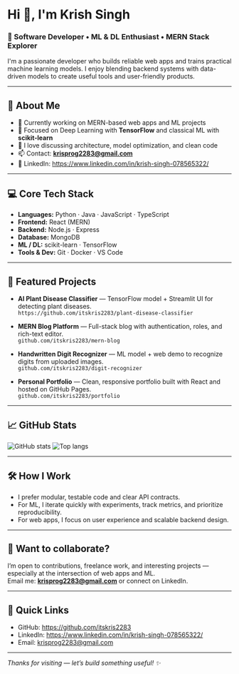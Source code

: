 # Hi 👋, I'm Krish Singh

### 🚀 Software Developer • ML & DL Enthusiast • MERN Stack Explorer

I'm a passionate developer who builds reliable web apps and trains practical machine learning models. I enjoy blending backend systems with data-driven models to create useful tools and user-friendly products.

---

## 🌟 About Me
- 🔭 Currently working on MERN-based web apps and ML projects  
- 🌱 Focused on Deep Learning with **TensorFlow** and classical ML with **scikit-learn**  
- 💬 I love discussing architecture, model optimization, and clean code  
- 📫 Contact: **krisprog2283@gmail.com**  
- 🔗 LinkedIn: https://www.linkedin.com/in/krish-singh-078565322/

---

## 💻 Core Tech Stack
- **Languages:** Python · Java · JavaScript · TypeScript  
- **Frontend:** React (MERN)  
- **Backend:** Node.js · Express  
- **Database:** MongoDB  
- **ML / DL:** scikit-learn · TensorFlow  
- **Tools & Dev:** Git · Docker · VS Code

---

## 🚀 Featured Projects

- **AI Plant Disease Classifier** — TensorFlow model + Streamlit UI for detecting plant diseases.  
  `https://github.com/itskris2283/plant-disease-classifier`

- **MERN Blog Platform** — Full-stack blog with authentication, roles, and rich-text editor.  
  `github.com/itskris2283/mern-blog`

- **Handwritten Digit Recognizer** — ML model + web demo to recognize digits from uploaded images.  
  `github.com/itskris2283/digit-recognizer`

- **Personal Portfolio** — Clean, responsive portfolio built with React and hosted on GitHub Pages.  
  `github.com/itskris2283/portfolio`

---

## 📈 GitHub Stats

![GitHub stats](https://github-readme-stats.vercel.app/api?username=itskris2283&show_icons=true&theme=tokyonight)
![Top langs](https://github-readme-stats.vercel.app/api/top-langs/?username=itskris2283&layout=compact&theme=tokyonight)

---

## 🛠 How I Work
- I prefer modular, testable code and clear API contracts.  
- For ML, I iterate quickly with experiments, track metrics, and prioritize reproducibility.  
- For web apps, I focus on user experience and scalable backend design.

---

## 🤝 Want to collaborate?
I’m open to contributions, freelance work, and interesting projects — especially at the intersection of web apps and ML.  
Email me: **krisprog2283@gmail.com** or connect on LinkedIn.

---

## 🎯 Quick Links
- GitHub: https://github.com/itskris2283  
- LinkedIn: https://www.linkedin.com/in/krish-singh-078565322/  
- Email: krisprog2283@gmail.com

---

*Thanks for visiting — let’s build something useful! ✨*
